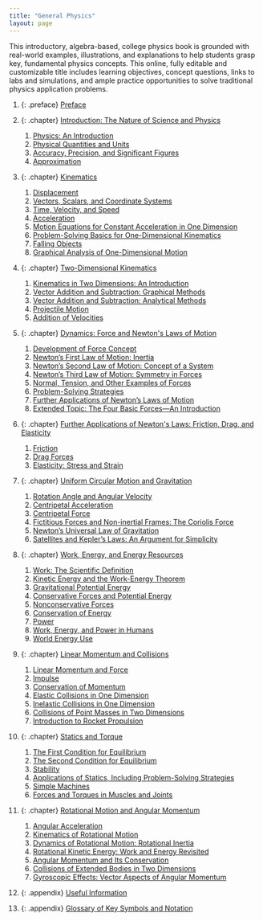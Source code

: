 ```yaml
---
title: "General Physics"
layout: page
---
```



<div data-type="abstract">
This introductory, algebra-based, college physics book is grounded with real-world examples, illustrations, and explanations to help students grasp key, fundamental physics concepts. This online, fully editable and customizable title includes learning objectives, concept questions, links to labs and simulations, and ample practice opportunities to solve traditional physics application problems.
</div>

1.  {: .preface} [Preface](contents/preface.md)
2.  {: .chapter} [Introduction: The Nature of Science and Physics](contents/ch1IntroductionTheNatureOfScienceAndPhysics.md)
    1.  [Physics: An Introduction](contents/ch1PhysicsAnIntroduction.md)
    2.  [Physical Quantities and Units](contents/ch1PhysicalQuantitiesAndUnits.md)
    3.  [Accuracy, Precision, and Significant Figures](contents/ch1AccuracyPrecisionAndSignificantFigures.md)
    4.  [Approximation](contents/ch1Approximation.md)

3.  {: .chapter} [Kinematics](contents/ch2Kinematics.md)
    1.  [Displacement](contents/ch2Displacement.md)
    2.  [Vectors, Scalars, and Coordinate Systems](contents/ch2VectorsScalarsAndCoordinateSystems.md)
    3.  [Time, Velocity, and Speed](contents/ch2TimeVelocityAndSpeed.md)
    4.  [Acceleration](contents/ch2Acceleration.md)
    5.  [Motion Equations for Constant Acceleration in One Dimension](contents/ch2MotionEquationsForConstantAccelerationInOneDimension.md)
    6.  [Problem-Solving Basics for One-Dimensional Kinematics](contents/ch2ProblemSolvingBasicsForOneDimensionalKinematics.md)
    7.  [Falling Objects](contents/ch2FallingObjects.md)
    8.  [Graphical Analysis of One-Dimensional Motion](contents/ch2GraphicalAnalysisOfOneDimensionalMotion.md)

4.  {: .chapter} [Two-Dimensional Kinematics](contents/ch3TwoDimensionalKinematics.md)
    1.  [Kinematics in Two Dimensions: An Introduction](contents/ch3KinematicsInTwoDimensionsAnIntroduction.md)
    2.  [Vector Addition and Subtraction: Graphical Methods](contents/ch3VectorAdditionAndSubtractionGraphicalMethods.md)
    3.  [Vector Addition and Subtraction: Analytical Methods](contents/ch3VectorAdditionAndSubtractionAnalyticalMethods.md)
    4.  [Projectile Motion](contents/ch3ProjectileMotion.md)
    5.  [Addition of Velocities](contents/ch3AdditionOfVelocities.md)

5.  {: .chapter} [Dynamics: Force and Newton\'s Laws of Motion](contents/ch4Dynamics.md)
    1.  [Development of Force Concept](contents/ch4DevelopmentOfForceConcept.md)
    2.  [Newton’s First Law of Motion: Inertia](contents/ch4NewtonsFirstLawOfMotion.md)
    3.  [Newton’s Second Law of Motion: Concept of a System](contents/ch4NewtonsSecondLawOfMotion.md)
    4.  [Newton’s Third Law of Motion: Symmetry in Forces](contents/ch4NewtonsThirdLawOfMotion.md)
    5.  [Normal, Tension, and Other Examples of Forces](contents/ch4NormalTensionAndOtherExamplesOfForces.md)
    6.  [Problem-Solving Strategies](contents/ch4ProblemSolvingStrategies.md)
    7.  [Further Applications of Newton’s Laws of Motion](contents/ch4FurtherApplicationsOfNewtonsLawsOfMotion.md)
    8.  [Extended Topic: The Four Basic Forces—An Introduction](contents/ch4ExtendedTopics.md)

6.  {: .chapter} [Further Applications of Newton\'s Laws: Friction, Drag, and Elasticity](contents/ch5FurtherApplicationsOfNewtonsLaws.md)
    1.  [Friction](contents/ch5Friction.md)
    2.  [Drag Forces](contents/ch5DragForces.md)
    3.  [Elasticity: Stress and Strain](contents/ch5Elasticity.md)

7.  {: .chapter} [Uniform Circular Motion and Gravitation](contents/ch6UniformCircularMotionAndGravitation.md)
    1.  [Rotation Angle and Angular Velocity](contents/ch6RotationAngleAndAngularVelocity.md)
    2.  [Centripetal Acceleration](contents/ch6CentripetalAcceleration.md)
    3.  [Centripetal Force](contents/ch6CentripetalForce.md)
    4.  [Fictitious Forces and Non-inertial Frames: The Coriolis Force](contents/ch6FictiousForcesAndNonInertialFrames.md)
    5.  [Newton’s Universal Law of Gravitation](contents/ch6NewtonsUniversalLawOfGravitation.md)
    6.  [Satellites and Kepler’s Laws: An Argument for Simplicity](contents/ch6SatellitesAndKeplersLaws.md)

8.  {: .chapter} [Work, Energy, and Energy Resources](contents/ch7WorkEnergyAndEnergyResources.md)
    1.  [Work: The Scientific Definition](contents/ch7WorkTheScientificDefinition.md)
    2.  [Kinetic Energy and the Work-Energy Theorem](contents/ch7KineticEnergyAndTheWorkEnergyTheorem.md)
    3.  [Gravitational Potential Energy](contents/ch7GravitationalPotentialEnergy.md)
    4.  [Conservative Forces and Potential Energy](contents/ch7ConservativeForcesAndPotentialEnergy.md)
    5.  [Nonconservative Forces](contents/ch7NonconservativeForces.md)
    6.  [Conservation of Energy](contents/ch7ConservationOfEnergy.md)
    7.  [Power](contents/ch7Power.md)
    8.  [Work, Energy, and Power in Humans](contents/ch7WorkEnergyAndPowerInHumans.md)
    9.  [World Energy Use](contents/ch7WorldEnergyUse.md)

9.  {: .chapter} [Linear Momentum and Collisions](contents/ch8LinearMomentumAndCollisions.md)
    1.  [Linear Momentum and Force](contents/ch8LinearMomentumAndForce.md)
    2.  [Impulse](contents/ch8Impulse.md)
    3.  [Conservation of Momentum](contents/ch8ConservationOfMomentum.md)
    4.  [Elastic Collisions in One Dimension](contents/ch8ElasticCollisionsInOneDimension.md)
    5.  [Inelastic Collisions in One Dimension](contents/ch8InelasticCollisionsInOneDimension.md)
    6.  [Collisions of Point Masses in Two Dimensions](contents/ch8CollisionsOfPointMassesInTwoDimensions.md)
    7.  [Introduction to Rocket Propulsion](contents/ch8IntroductionToRocketPropulsion.md)

10. {: .chapter} [Statics and Torque](contents/ch9StaticsAndTorque.md)
    1.  [The First Condition for Equilibrium](contents/ch9TheFirstConditionForEquilibrium.md)
    2.  [The Second Condition for Equilibrium](contents/ch9TheSecondConditionForEquilibrium.md)
    3.  [Stability](contents/ch9Stability.md)
    4.  [Applications of Statics, Including Problem-Solving Strategies](contents/ch9ApplicationsOfStaticsIncludingProblemSolvingStrategies.md)
    5.  [Simple Machines](contents/ch9SimpleMachines.md)
    6.  [Forces and Torques in Muscles and Joints](contents/ch9ForcesAndTorquesInMusclesAndJoints.md)

11. {: .chapter} [Rotational Motion and Angular Momentum](contents/ch10RotationalMotionAndAngularMomentum.md)
    1.  [Angular Acceleration](contents/ch10AngularAcceleration.md)
    2.  [Kinematics of Rotational Motion](contents/ch10KinematicsOfRotationalMotion.md)
    3.  [Dynamics of Rotational Motion: Rotational Inertia](contents/ch10DynamicsOfRotationalMotion.md)
    4.  [Rotational Kinetic Energy: Work and Energy Revisited](contents/ch10RotationalKineticEnergy.md)
    5.  [Angular Momentum and Its Conservation](contents/ch10AngularMomentumAndItsConservation.md)
    6.  [Collisions of Extended Bodies in Two Dimensions](contents/ch10CollisionsOfExtendedBodiesInTwoDImensions.md)
    7.  [Gyroscopic Effects: Vector Aspects of Angular Momentum](contents/ch10GyroscopicEffects.md)


12. {: .appendix} [Useful Information](contents/appAUsefulInformation.md)
13. {: .appendix} [Glossary of Key Symbols and Notation](contents/appBGlossaryOfKeySymbolsAndNotation.md)
